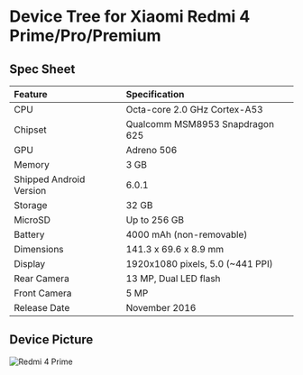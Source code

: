 # Device Tree for Xiaomi Redmi 4 Prime/Pro/Premium

## Spec Sheet

| Feature                 | Specification                     |
| :---------------------- | :-------------------------------- |
| CPU                     | Octa-core 2.0 GHz Cortex-A53      |
| Chipset                 | Qualcomm MSM8953 Snapdragon 625   |
| GPU                     | Adreno 506                        |
| Memory                  | 3 GB                              |
| Shipped Android Version | 6.0.1                             |
| Storage                 | 32 GB                             |
| MicroSD                 | Up to 256 GB                      |
| Battery                 | 4000 mAh (non-removable)          |
| Dimensions              | 141.3 x 69.6 x 8.9 mm             |
| Display                 | 1920x1080 pixels, 5.0 (~441 PPI)  |
| Rear Camera             | 13 MP, Dual LED flash             |
| Front Camera            | 5 MP                              |
| Release Date            | November 2016                     |

## Device Picture

![Redmi 4 Prime](https://fdn2.gsmarena.com/vv/pics/xiaomi/xiaomi-redmi-4-prime-2.jpg "Redmi 4 Prime")
